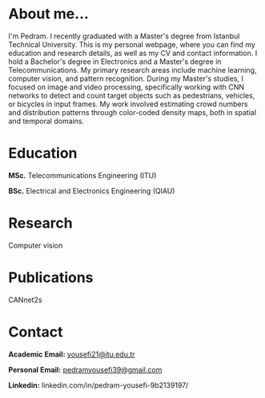 # About me...
I'm Pedram. I recently graduated with a Master's degree from Istanbul Technical University. This is my personal webpage, where you can find my education and research details, as well as my CV and contact information. I hold a Bachelor's degree in Electronics and a Master's degree in Telecommunications. My primary research areas include machine learning, computer vision, and pattern recognition. During my Master's studies, I focused on image and video processing, specifically working with CNN networks to detect and count target objects such as pedestrians, vehicles, or bicycles in input frames. My work involved estimating crowd numbers and distribution patterns through color-coded density maps, both in spatial and temporal domains.



# Education
**MSc.** Telecommunications Engineering (ITU)

**BSc.** Electrical and Electronics Engineering (QIAU)



          

# Research
Computer vision




# Publications
CANnet2s


# Contact

**Academic Email:** yousefi21@itu.edu.tr

**Personal Email:** pedramyousefi39@gmail.com

**Linkedin:** linkedin.com/in/pedram-yousefi-9b2139197/
